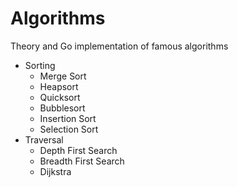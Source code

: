 # Algorithms
Theory and Go implementation of famous algorithms 

- Sorting
  - Merge Sort
  - Heapsort
  - Quicksort
  - Bubblesort
  - Insertion Sort
  - Selection Sort
- Traversal
  - Depth First Search
  - Breadth First Search
  - Dijkstra


